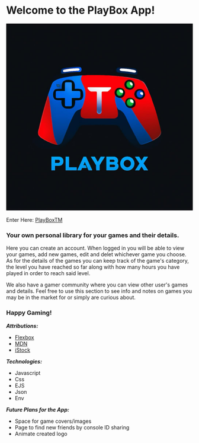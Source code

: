 # Welcome to the PlayBox App!

![PlayBox Logo](public/images/PlayBoxLogo.jpeg)

Enter Here: [PlayBoxTM](https://playbox-game-library-378a79b56acc.herokuapp.com/)

### Your own personal library for your games and their details.

Here you can create an account. When logged in you will be able to view your games, add new games, edit and delet whichever game you choose. As for the details of the games you can keep track of the game's category, the level you have reached so far along with how many hours you have played in order to reach said level.

We also have a gamer community where you can view other user's games and details. Feel free to use this section to see info and notes on games you may be in the market for or simply are curious about. 

### Happy Gaming!

***Attributions:*** 
* [Flexbox](https://css-tricks.com/snippets/css/a-guide-to-flexbox/)
* [MDN](https://developer.mozilla.org/en-US/)
* [iStock](https://www.istockphoto.com/search/2/image-film?family=creative&phrase=gaming%20background)

***Technologies:***
* Javascript
* Css
* EJS
* Json
* Env

***Future Plans for the App:***
* Space for game covers/images
* Page to find new friends by console ID sharing
* Animate created logo 